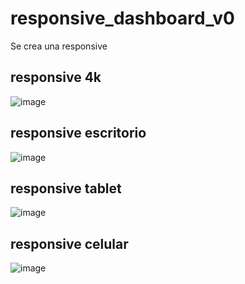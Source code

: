# responsive_dashboard_v0

Se crea una responsive 

## responsive 4k

![image](https://user-images.githubusercontent.com/101757213/194959122-ce007a1c-4871-47f9-ad20-b0e155145ad9.png)

## responsive escritorio

![image](https://user-images.githubusercontent.com/101757213/194958446-ebf0dd27-38a9-44b2-b129-f31ab8053b00.png)

## responsive tablet

![image](https://user-images.githubusercontent.com/101757213/194958749-838127d5-fd28-44c6-9a3e-12929dd7b9ab.png)

## responsive celular

![image](https://user-images.githubusercontent.com/101757213/194958819-cbead426-cfc0-40a1-bdc5-b9559637fe1d.png)
